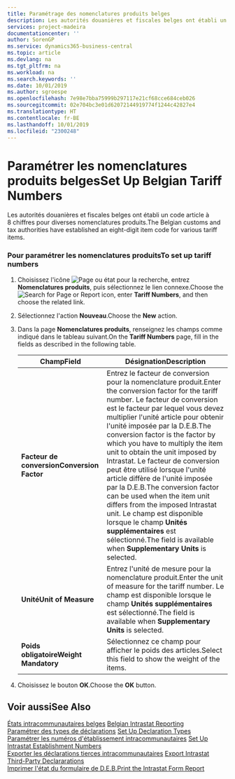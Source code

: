 ```yaml
---
title: Paramétrage des nomenclatures produits belges
description: Les autorités douanières et fiscales belges ont établi un code article à 8 chiffres pour diverses nomenclatures produits.
services: project-madeira
documentationcenter: ''
author: SorenGP
ms.service: dynamics365-business-central
ms.topic: article
ms.devlang: na
ms.tgt_pltfrm: na
ms.workload: na
ms.search.keywords: ''
ms.date: 10/01/2019
ms.author: sgroespe
ms.openlocfilehash: 7e98e7bba75999b297117e21cf68cce684ceb026
ms.sourcegitcommit: 02e704bc3e01d62072144919774f1244c42827e4
ms.translationtype: HT
ms.contentlocale: fr-BE
ms.lasthandoff: 10/01/2019
ms.locfileid: "2300248"
---
```

# <a name="set-up-belgian-tariff-numbers"></a><span data-ttu-id="cc55d-103">Paramétrer les nomenclatures produits belges</span><span class="sxs-lookup"><span data-stu-id="cc55d-103">Set Up Belgian Tariff Numbers</span></span>
<span data-ttu-id="cc55d-104">Les autorités douanières et fiscales belges ont établi un code article à 8 chiffres pour diverses nomenclatures produits.</span><span class="sxs-lookup"><span data-stu-id="cc55d-104">The Belgian customs and tax authorities have established an eight-digit item code for various tariff items.</span></span>  

### <a name="to-set-up-tariff-numbers"></a><span data-ttu-id="cc55d-105">Pour paramétrer les nomenclatures produits</span><span class="sxs-lookup"><span data-stu-id="cc55d-105">To set up tariff numbers</span></span>  

1.  <span data-ttu-id="cc55d-106">Choisissez l'icône ![Page ou état pour la recherche](../../media/ui-search/search_small.png "icône Page ou état pour la recherche"), entrez **Nomenclatures produits**, puis sélectionnez le lien connexe.</span><span class="sxs-lookup"><span data-stu-id="cc55d-106">Choose the ![Search for Page or Report](../../media/ui-search/search_small.png "Search for Page or Report icon") icon, enter **Tariff Numbers**, and then choose the related link.</span></span>  
2.  <span data-ttu-id="cc55d-107">Sélectionnez l'action **Nouveau**.</span><span class="sxs-lookup"><span data-stu-id="cc55d-107">Choose the **New** action.</span></span>  
3.  <span data-ttu-id="cc55d-108">Dans la page **Nomenclatures produits**, renseignez les champs comme indiqué dans le tableau suivant.</span><span class="sxs-lookup"><span data-stu-id="cc55d-108">On the **Tariff Numbers** page, fill in the fields as described in the following table.</span></span>  

    |<span data-ttu-id="cc55d-109">Champ</span><span class="sxs-lookup"><span data-stu-id="cc55d-109">Field</span></span>|<span data-ttu-id="cc55d-110">Désignation</span><span class="sxs-lookup"><span data-stu-id="cc55d-110">Description</span></span>|  
    |---------------------------------|---------------------------------------|  
    |<span data-ttu-id="cc55d-111">**Facteur de conversion**</span><span class="sxs-lookup"><span data-stu-id="cc55d-111">**Conversion Factor**</span></span>|<span data-ttu-id="cc55d-112">Entrez le facteur de conversion pour la nomenclature produit.</span><span class="sxs-lookup"><span data-stu-id="cc55d-112">Enter the conversion factor for the tariff number.</span></span> <span data-ttu-id="cc55d-113">Le facteur de conversion est le facteur par lequel vous devez multiplier l'unité article pour obtenir l'unité imposée par la D.E.B.</span><span class="sxs-lookup"><span data-stu-id="cc55d-113">The conversion factor is the factor by which you have to multiply the item unit to obtain the unit imposed by Intrastat.</span></span> <span data-ttu-id="cc55d-114">Le facteur de conversion peut être utilisé lorsque l'unité article diffère de l'unité imposée par la D.E.B.</span><span class="sxs-lookup"><span data-stu-id="cc55d-114">The conversion factor can be used when the item unit differs from the imposed Intrastat unit.</span></span> <span data-ttu-id="cc55d-115">Le champ est disponible lorsque le champ **Unités supplémentaires** est sélectionné.</span><span class="sxs-lookup"><span data-stu-id="cc55d-115">The field is available when **Supplementary Units** is selected.</span></span>|  
    |<span data-ttu-id="cc55d-116">**Unité**</span><span class="sxs-lookup"><span data-stu-id="cc55d-116">**Unit of Measure**</span></span>|<span data-ttu-id="cc55d-117">Entrez l'unité de mesure pour la nomenclature produit.</span><span class="sxs-lookup"><span data-stu-id="cc55d-117">Enter the unit of measure for the tariff number.</span></span> <span data-ttu-id="cc55d-118">Le champ est disponible lorsque le champ **Unités supplémentaires** est sélectionné.</span><span class="sxs-lookup"><span data-stu-id="cc55d-118">The field is available when **Supplementary Units** is selected.</span></span>|  
    |<span data-ttu-id="cc55d-119">**Poids obligatoire**</span><span class="sxs-lookup"><span data-stu-id="cc55d-119">**Weight Mandatory**</span></span>|<span data-ttu-id="cc55d-120">Sélectionnez ce champ pour afficher le poids des articles.</span><span class="sxs-lookup"><span data-stu-id="cc55d-120">Select this field to show the weight of the items.</span></span>|  

4.  <span data-ttu-id="cc55d-121">Choisissez le bouton **OK**.</span><span class="sxs-lookup"><span data-stu-id="cc55d-121">Choose the **OK** button.</span></span>  
  
## <a name="see-also"></a><span data-ttu-id="cc55d-122">Voir aussi</span><span class="sxs-lookup"><span data-stu-id="cc55d-122">See Also</span></span>  
 <span data-ttu-id="cc55d-123">[États intracommunautaires belges](belgian-intrastat-reporting.md) </span><span class="sxs-lookup"><span data-stu-id="cc55d-123">[Belgian Intrastat Reporting](belgian-intrastat-reporting.md) </span></span>  
 <span data-ttu-id="cc55d-124">[Paramétrer des types de déclarations](how-to-set-up-declaration-types.md) </span><span class="sxs-lookup"><span data-stu-id="cc55d-124">[Set Up Declaration Types](how-to-set-up-declaration-types.md) </span></span>  
 <span data-ttu-id="cc55d-125">[Paramétrer les numéros d'établissement intracommunautaires](how-to-set-up-intrastat-establishment-numbers.md) </span><span class="sxs-lookup"><span data-stu-id="cc55d-125">[Set Up Intrastat Establishment Numbers](how-to-set-up-intrastat-establishment-numbers.md) </span></span>  
 <span data-ttu-id="cc55d-126">[Exporter les déclarations tierces intracommunautaires](how-to-export-intrastat-third-party-declararations.md) </span><span class="sxs-lookup"><span data-stu-id="cc55d-126">[Export Intrastat Third-Party Declararations](how-to-export-intrastat-third-party-declararations.md) </span></span>  
 [<span data-ttu-id="cc55d-127">Imprimer l'état du formulaire de D.E.B.</span><span class="sxs-lookup"><span data-stu-id="cc55d-127">Print the Intrastat Form Report</span></span>](how-to-print-the-intrastat-form-report.md)
